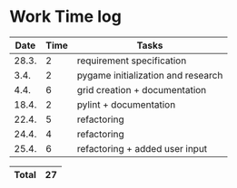 # Work Time log

| Date | Time | Tasks |
| --- | --- | --- |
| 28.3. |  2  |  requirement specification   |
| 3.4. |  2  |  pygame initialization and research |
| 4.4. |  6  | grid creation + documentation |
| 18.4. | 2 | pylint + documentation |
| 22.4. | 5 | refactoring |
| 24.4. | 4 | refactoring |
| 25.4. | 6 | refactoring + added user input |


| Total | 27 |
| --- | --- |
